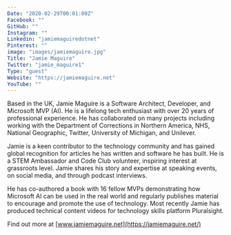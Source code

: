 ```yaml
---
Date: "2020-02-29T00:01:00Z"
Facebook: ""
GitHub: ""
Instagram: ""
Linkedin: "jamiemaguiredotnet"
Pinterest: ""
image: "images/jamiemaguire.jpg"
Title: "Jamie Maguire"
Twitter: "jamie_maguire1"
Type: "guest"
Website: "https://jamiemaguire.net"
YouTube: ""
---
```

Based in the UK, Jamie Maguire is a Software Architect, Developer, and Microsoft MVP (AI). He is a lifelong tech enthusiast with over 20 years of professional experience. He has collaborated on many projects including working with the Department of Corrections in Northern America, NHS, National Geographic, Twitter, University of Michigan, and Unilever.

Jamie is a keen contributor to the technology community and has gained global recognition for articles he has written and software he has built. He is a STEM Ambassador and Code Club volunteer, inspiring interest at grassroots level. Jamie shares his story and expertise at speaking events, on social media, and through podcast interviews.

He has co-authored a book with 16 fellow MVPs demonstrating how Microsoft AI can be used in the real world and regularly publishes material to encourage and promote the use of technology. Most recently Jamie has produced technical content videos for technology skills platform Pluralsight.

Find out more at [www.jamiemaguire.net](https://jamiemaguire.net/)